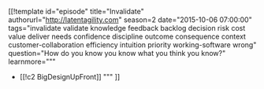 [[!template id="episode"
title="Invalidate"
authorurl="http://latentagility.com"
season=2
date="2015-10-06 07:00:00"
tags="invalidate validate knowledge feedback backlog decision risk cost value deliver needs confidence discipline outcome consequence context customer-collaboration efficiency intuition priority working-software wrong"
question="How do you know you know what you think you know?"
learnmore="""
- [[!c2 BigDesignUpFront]]
"""
]]
